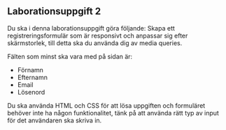 ## Laborationsuppgift 2

Du ska i denna laborationsuppgift göra följande:
Skapa ett registreringsformulär som är responsivt och anpassar sig efter skärmstorlek, 
till detta ska du använda dig av media queries.

Fälten som minst ska vara med på sidan är:
- Förnamn
- Efternamn
- Email
- Lösenord

Du ska använda HTML och CSS för att lösa uppgiften och formuläret behöver inte ha någon funktionalitet, tänk på att
använda rätt typ av input för det användaren ska skriva in.